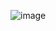 ![image](https://user-images.githubusercontent.com/68462227/212415729-8861e3b1-3542-4382-bc32-937125f75619.png)
